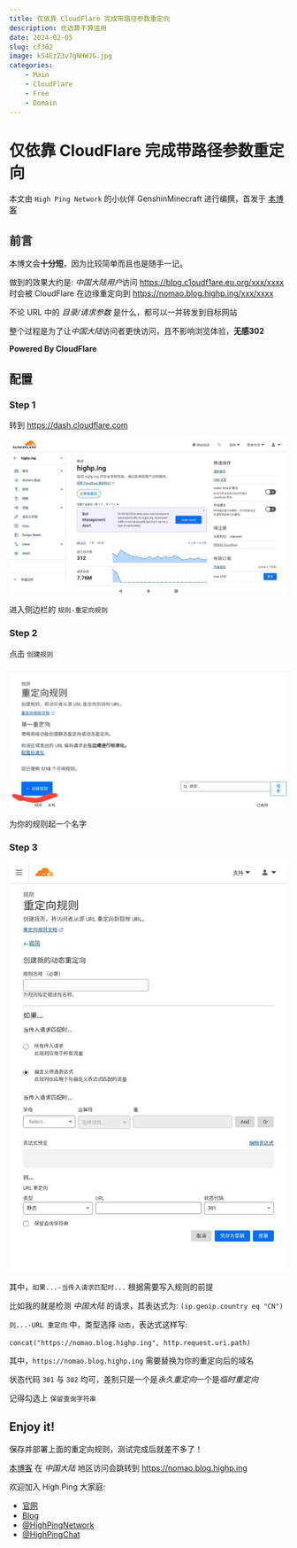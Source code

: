 ```yaml
---
title: 仅依靠 CloudFlare 完成带路径参数重定向
description: 优选算不算滥用
date: 2024-02-05
slug: cf302
image: kS4EzZ3v7gNHWJG.jpg
categories:
    - Main
    - CloudFlare
    - Free
    - Domain
---
```


# 仅依靠 CloudFlare 完成带路径参数重定向

本文由 `High Ping Network` 的小伙伴 GenshinMinecraft 进行编撰，首发于 [本博客](https://blog.c1oudf1are.eu.org/)

## 前言

本博文会**十分短**，因为比较简单而且也是随手一记。

做到的效果大约是: *中国大陆用户*访问 <https://blog.c1oudf1are.eu.org/xxx/xxxx> 时会被 CloudFlare 在边缘重定向到 <https://nomao.blog.highp.ing/xxx/xxxx>

不论 URL 中的 *目录/请求参数* 是什么，都可以一并转发到目标网站

整个过程是为了让*中国大陆*访问者更快访问，且不影响浏览体验，**无感302**

**Powered By CloudFlare**

## 配置

### Step 1

转到 <https://dash.cloudflare.com>

![](IMG_20240205_172840_978.jpg)

进入侧边栏的 `规则-重定向规则`

### Step 2

点击 `创建规则`

![](IMG_20240205_173103_327.jpg)

为你的规则起一个名字

### Step 3

![](IMG_20240205_173239_121.jpg)

其中，`如果...-当传入请求匹配时...` 根据需要写入规则的前提

比如我的就是检测 *中国大陆* 的请求，其表达式为: `(ip.geoip.country eq "CN")`

`则...-URL 重定向` 中，类型选择 `动态`，表达式这样写: 

`concat("https://nomao.blog.highp.ing", http.request.uri.path)`

其中，`https://nomao.blog.highp.ing` 需要替换为你的重定向后的域名

状态代码 `301` 与 `302` 均可，差别只是一个是*永久重定向*一个是*临时重定向*

记得勾选上 `保留查询字符串`

## Enjoy it!

保存并部署上面的重定向规则，测试完成后就差不多了！

[本博客](https://blog.c1oudf1are.eu.org) 在 *中国大陆* 地区访问会跳转到 <https://nomao.blog.highp.ing>

欢迎加入 High Ping 大家庭:
- [官网](https://highp.ing)
- [Blog](https://blog.c1oudf1are.eu.org)
- [@HighPingNetwork](https://t.me/HighPingNetwork)
- [@HighPingChat](https://t.me/highpingchat)